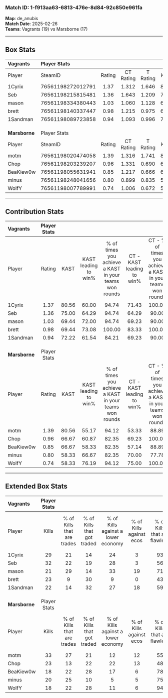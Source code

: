 ### Match ID: 1-f913aa63-6813-476e-8d84-92c850e961fa  
**Map**: de_anubis  
**Match Date**: 2025-02-26  
**Teams**: Vagrants (19) vs Marsborne (17)  

---  

## Box Stats  

| **Vagrants**  | Player Stats      |        |           |          |       |      |       |         |        |      |     |
| :- | :- | :-: | :-: | :-: | :-: | :-: | :-: | :-: | :-: | :-: | :-: |
| Player        | SteamID           | Rating | CT Rating | T Rating | KAST  | ADR  | Kills | Assists | Deaths | K/D  | HS% |
| 1Cyrix        | 76561198272012791 |  1.37  |   1.312   |  1.646   | 80.56 | 87.1 |  29   |    8    |   19   | 1.53 | 17  |
| Seb           | 76561198215815481 |  1.36  |   1.643   |  1.209   | 75.00 | 88.0 |  32   |    4    |   21   | 1.52 | 37  |
| mason         | 76561198334380443 |  1.03  |   1.060   |  1.128   | 69.44 | 68.6 |  21   |   14    |   20   | 1.05 | 61  |
| brett         | 76561198140337447 |  0.98  |   1.215   |  0.975   | 69.44 | 74.4 |  23   |    4    |   26   | 0.88 | 56  |
| 1Sandman      | 76561198089723858 |  0.94  |   1.093   |  0.996   | 72.22 | 65.0 |  22   |   11    |   28   | 0.79 | 68  |
|               |                   |        |           |          |       |      |       |         |        |      |     |
|               |                   |        |           |          |       |      |       |         |        |      |     |
|               |                   |        |           |          |       |      |       |         |        |      |     |
| **Marsborne** | Player Stats      |        |           |          |       |      |       |         |        |      |     |
| Player        | SteamID           | Rating | CT Rating | T Rating | KAST  | ADR  | Kills | Assists | Deaths | K/D  | HS% |
| motm          | 76561198020474058 |  1.39  |   1.316   |  1.741   | 80.56 | 94.0 |  33   |    6    |   25   | 1.32 | 27  |
| Chop          | 76561198203239207 |  0.96  |   1.331   |  0.690   | 66.67 | 69.2 |  23   |    7    |   26   | 0.88 | 65  |
| BeaKiew0w     | 76561198055631941 |  0.85  |   1.217   |  0.666   | 66.67 | 68.8 |  18   |    8    |   25   | 0.72 | 55  |
| minus         | 76561198248041656 |  0.80  |   0.899   |  0.835   | 58.33 | 63.9 |  20   |    6    |   26   | 0.77 | 40  |
| WolfY         | 76561198007789991 |  0.74  |   1.006   |  0.672   | 58.33 | 60.1 |  18   |    9    |   27   | 0.67 | 38  |
---  

## Contribution Stats  

| **Vagrants**  | Player Stats |       |                      |                                                        |                           |                                                             |                          |                                                            |
| :- | :-: | :-: | :-: | :-: | :-: | :-: | :-: | :-: |
| Player        |    Rating    | KAST  | KAST leading to win% | % of times you achieve a KAST in your teams won rounds | CT - KAST leading to win% | CT - % of times you achieve a KAST in your teams won rounds | T - KAST leading to win% | T - % of times you achieve a KAST in your teams won rounds |
| 1Cyrix        |     1.37     | 80.56 |        60.00         |                         94.74                          |           71.43           |                           100.00                            |          50.00           |                           88.89                            |
| Seb           |     1.36     | 75.00 |        64.29         |                         94.74                          |           64.29           |                            90.00                            |          64.29           |                           100.00                           |
| mason         |     1.03     | 69.44 |        72.00         |                         94.74                          |           69.23           |                            90.00                            |          75.00           |                           100.00                           |
| brett         |     0.98     | 69.44 |        73.08         |                         100.00                         |           83.33           |                           100.00                            |          64.29           |                           100.00                           |
| 1Sandman      |     0.94     | 72.22 |        61.54         |                         84.21                          |           69.23           |                            90.00                            |          53.85           |                           77.78                            |
|               |              |       |                      |                                                        |                           |                                                             |                          |                                                            |
|               |              |       |                      |                                                        |                           |                                                             |                          |                                                            |
|               |              |       |                      |                                                        |                           |                                                             |                          |                                                            |
| **Marsborne** | Player Stats |       |                      |                                                        |                           |                                                             |                          |                                                            |
| Player        |    Rating    | KAST  | KAST leading to win% | % of times you achieve a KAST in your teams won rounds | CT - KAST leading to win% | CT - % of times you achieve a KAST in your teams won rounds | T - KAST leading to win% | T - % of times you achieve a KAST in your teams won rounds |
| motm          |     1.39     | 80.56 |        55.17         |                         94.12                          |           53.33           |                            88.89                            |          57.14           |                           100.00                           |
| Chop          |     0.96     | 66.67 |        60.87         |                         82.35                          |           69.23           |                           100.00                            |          50.00           |                           62.50                            |
| BeaKiew0w     |     0.85     | 66.67 |        58.33         |                         82.35                          |           57.14           |                            88.89                            |          60.00           |                           75.00                            |
| minus         |     0.80     | 58.33 |        66.67         |                         82.35                          |           70.00           |                            77.78                            |          63.64           |                           87.50                            |
| WolfY         |     0.74     | 58.33 |        76.19         |                         94.12                          |           75.00           |                           100.00                            |          77.78           |                           87.50                            |
---  

## Extended Box Stats  

| **Vagrants**  | Player Stats |                            |                            |                                    |                         |                              |                                 |        |                             |                                     |                          |                               |                            |
| :- | :-: | :-: | :-: | :-: | :-: | :-: | :-: | :-: | :-: | :-: | :-: | :-: | :-: |
| Player        |    Kills     | % of Kills that are trades | % of Kills that got traded | % of Kills against a lower economy | % of Kills against ecos | % of Kills that are flawless | % of Kills that are close duels | Deaths | % of Deaths that get traded | % of Deaths against a lower economy | % of Deaths against ecos | % of Deaths that are flawless | % of Deaths that are close |
| 1Cyrix        |      29      |             21             |             14             |                 24                 |            3            |              93              |                3                |   19   |             16              |                 16                  |            0             |              79               |             16             |
| Seb           |      32      |             22             |             19             |                 28                 |            3            |              56              |                9                |   21   |             19              |                 14                  |            0             |              52               |             0              |
| mason         |      21      |             29             |             14             |                 33                 |           19            |              71              |                5                |   20   |             20              |                 15                  |            0             |              65               |             5              |
| brett         |      23      |             9              |             30             |                 9                  |            0            |              43              |               22                |   26   |             23              |                 19                  |            0             |              81               |             8              |
| 1Sandman      |      22      |             14             |             32             |                 27                 |           18            |              59              |                5                |   28   |             25              |                 18                  |            4             |              57               |             4              |
|               |              |                            |                            |                                    |                         |                              |                                 |        |                             |                                     |                          |                               |                            |
|               |              |                            |                            |                                    |                         |                              |                                 |        |                             |                                     |                          |                               |                            |
|               |              |                            |                            |                                    |                         |                              |                                 |        |                             |                                     |                          |                               |                            |
| **Marsborne** | Player Stats |                            |                            |                                    |                         |                              |                                 |        |                             |                                     |                          |                               |                            |
| Player        |    Kills     | % of Kills that are trades | % of Kills that got traded | % of Kills against a lower economy | % of Kills against ecos | % of Kills that are flawless | % of Kills that are close duels | Deaths | % of Deaths that get traded | % of Deaths against a lower economy | % of Deaths against ecos | % of Deaths that are flawless | % of Deaths that are close |
| motm          |      33      |             27             |             21             |                 12                 |           12            |              55              |               15                |   25   |             24              |                  0                  |            0             |              76               |             12             |
| Chop          |      23      |             13             |             22             |                 22                 |           13            |              48              |                4                |   26   |             19              |                  4                  |            0             |              58               |             15             |
| BeaKiew0w     |      18      |             22             |             28             |                 17                 |            6            |              78              |                0                |   25   |             24              |                  0                  |            0             |              60               |             4              |
| minus         |      20      |             25             |             10             |                 5                  |            5            |              75              |                5                |   26   |             15              |                  4                  |            0             |              62               |             0              |
| WolfY         |      18      |             22             |             28             |                 11                 |            6            |              94              |                0                |   27   |             22              |                  4                  |            0             |              67               |             11             |
